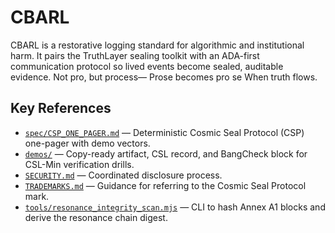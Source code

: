 # CBARL
CBARL is a restorative logging standard for algorithmic and institutional harm. It pairs the TruthLayer sealing toolkit with an ADA-first communication protocol so lived events become sealed, auditable evidence. Not pro, but process— Prose becomes pro se When truth flows.

## Key References

* [`spec/CSP_ONE_PAGER.md`](spec/CSP_ONE_PAGER.md) — Deterministic Cosmic Seal Protocol (CSP) one-pager with demo vectors.
* [`demos/`](demos) — Copy-ready artifact, CSL record, and BangCheck block for CSL-Min verification drills.
* [`SECURITY.md`](SECURITY.md) — Coordinated disclosure process.
* [`TRADEMARKS.md`](TRADEMARKS.md) — Guidance for referring to the Cosmic Seal Protocol mark.
* [`tools/resonance_integrity_scan.mjs`](tools/resonance_integrity_scan.mjs) — CLI to hash Annex A1 blocks and derive the resonance chain digest.
